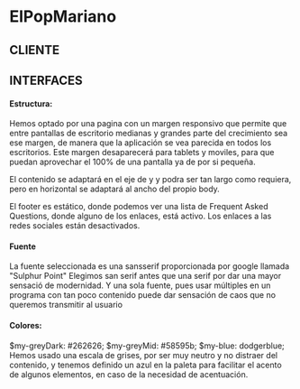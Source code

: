 # ElPopMariano

## CLIENTE





## INTERFACES

#### Estructura:

Hemos optado por una pagina con un margen responsivo que permite que entre pantallas de escritorio medianas y grandes 
parte del crecimiento sea ese margen, de manera que la aplicación se vea parecida en todos los escritorios.
Este margen desaparecerá para tablets y moviles, para que puedan aprovechar el 100% de una pantalla ya de por si pequeña.

El contenido se adaptará en el eje de y y podra ser tan largo como requiera, pero en horizontal se adaptará 
al ancho del propio body.

El footer es estático, donde podemos ver una lista de Frequent Asked Questions, donde alguno de los enlaces, está activo.
Los enlaces a las redes sociales están desactivados.

#### Fuente 

La fuente seleccionada es una sansserif proporcionada por google llamada "Sulphur Point"
Elegimos san serif antes que una serif por dar una mayor sensació de modernidad.
Y una sola fuente, pues usar múltiples en un programa con tan poco contenido puede dar sensación de caos que no queremos transmitir al usuario

#### Colores:

$my-greyDark: #262626;
$my-greyMid: #58595b;
$my-blue: dodgerblue;
Hemos usado una escala de grises, por ser muy neutro y no distraer del contenido, y tenemos definido un azul en la paleta
para facilitar el acento de algunos elementos, en caso de la necesidad de acentuación. 



